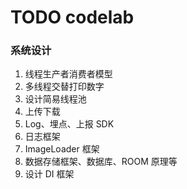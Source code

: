 

# TODO codelab

### 系统设计

1. 线程生产者消费者模型
2. 多线程交替打印数字
3. 设计简易线程池
4. 上传下载
5. Log、埋点、上报 SDK
6. 日志框架
7. ImageLoader 框架
8. 数据存储框架、数据库、ROOM 原理等
9. 设计 DI 框架
